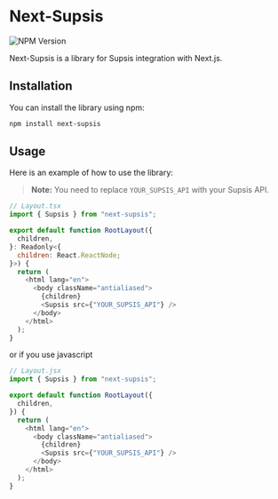 # Next-Supsis

![NPM Version](https://img.shields.io/npm/v/next-supsis)

Next-Supsis is a library for Supsis integration with Next.js.

## Installation

You can install the library using npm:

```sh
npm install next-supsis
```

## Usage
Here is an example of how to use the library:

> **Note:** You need to replace `YOUR_SUPSIS_API` with your Supsis API.

```js
// Layout.tsx
import { Supsis } from "next-supsis";

export default function RootLayout({
  children,
}: Readonly<{
  children: React.ReactNode;
}>) {
  return (
    <html lang="en">
      <body className="antialiased">
        {children}
        <Supsis src={"YOUR_SUPSIS_API"} />
      </body>
    </html>
  );
}
```

or if you use javascript

```js
// Layout.jsx
import { Supsis } from "next-supsis";

export default function RootLayout({
  children,
}) {
  return (
    <html lang="en">
      <body className="antialiased">
        {children}
        <Supsis src={"YOUR_SUPSIS_API"} />
      </body>
    </html>
  );
}
```